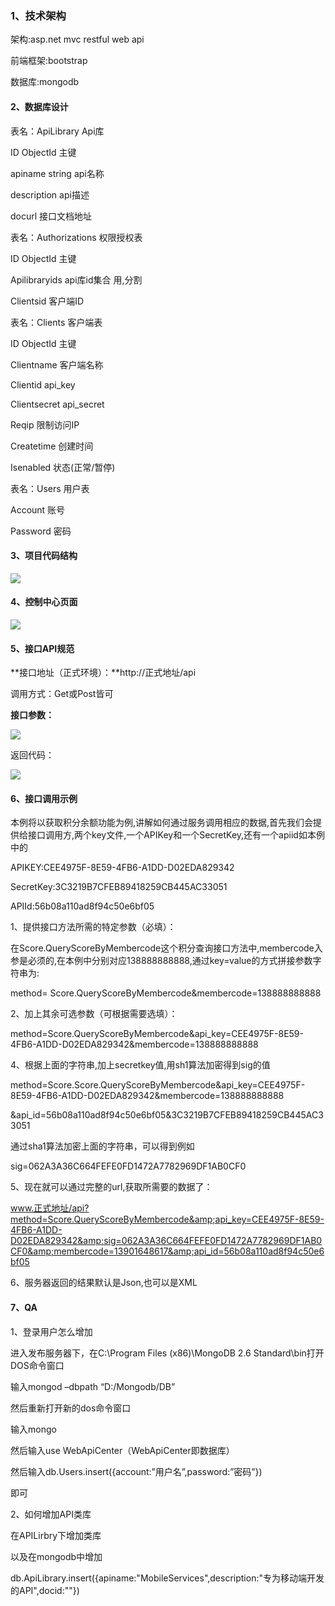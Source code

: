 ### 1、技术架构

架构:asp.net mvc restful web api

前端框架:bootstrap

数据库:mongodb

#### 2、数据库设计

表名：ApiLibrary Api库

ID ObjectId 主键

apiname string api名称

description api描述

docurl 接口文档地址

表名：Authorizations 权限授权表

ID ObjectId 主键

Apilibraryids api库id集合 用,分割

Clientsid 客户端ID

表名：Clients 客户端表

ID ObjectId 主键

Clientname 客户端名称

Clientid api_key

Clientsecret api_secret

Reqip 限制访问IP

Createtime 创建时间

Isenabled 状态(正常/暂停)

表名：Users 用户表

Account 账号

Password 密码

#### 3、项目代码结构

![](http://upload-images.jianshu.io/upload_images/1556465-846cb5cd052d36e6.png?imageMogr2/auto-orient/strip%7CimageView2/2/w/1240)


#### 4、控制中心页面

![](http://upload-images.jianshu.io/upload_images/1556465-59da79f9380ed149.png?imageMogr2/auto-orient/strip%7CimageView2/2/w/1240)


#### 5、接口API规范

**接口地址（正式环境）：**http://正式地址/api

调用方式：Get或Post皆可

**接口参数：**

![](http://upload-images.jianshu.io/upload_images/1556465-13b4d3cce35cd217.png?imageMogr2/auto-orient/strip%7CimageView2/2/w/1240)


返回代码：

![](http://upload-images.jianshu.io/upload_images/1556465-dc2cf758ccc5559c.png?imageMogr2/auto-orient/strip%7CimageView2/2/w/1240)


#### 6、接口调用示例

本例将以获取积分余额功能为例,讲解如何通过服务调用相应的数据,首先我们会提供给接口调用方,两个key文件,一个APIKey和一个SecretKey,还有一个apiid如本例中的

APIKEY:CEE4975F-8E59-4FB6-A1DD-D02EDA829342

SecretKey:3C3219B7CFEB89418259CB445AC33051

APIId:56b08a110ad8f94c50e6bf05

1、提供接口方法所需的特定参数（必填）：

在Score.QueryScoreByMembercode这个积分查询接口方法中,membercode入参是必须的,在本例中分别对应138888888888,通过key=value的方式拼接参数字符串为:

method= Score.QueryScoreByMembercode&amp;membercode=138888888888

2、加上其余可选参数（可根据需要选填）：

method=Score.QueryScoreByMembercode&amp;api_key=CEE4975F-8E59-4FB6-A1DD-D02EDA829342&amp;membercode=138888888888

4、根据上面的字符串,加上secretkey值,用sh1算法加密得到sig的值

method=Score.Score.QueryScoreByMembercode&amp;api_key=CEE4975F-8E59-4FB6-A1DD-D02EDA829342&amp;membercode=138888888888

&amp;api_id=56b08a110ad8f94c50e6bf05&amp;3C3219B7CFEB89418259CB445AC33051

通过sha1算法加密上面的字符串，可以得到例如

sig=062A3A36C664FEFE0FD1472A7782969DF1AB0CF0

5、现在就可以通过完整的url,获取所需要的数据了：

www.正式地址/api?method=Score.QueryScoreByMembercode&amp;api_key=CEE4975F-8E59-4FB6-A1DD-D02EDA829342&amp;sig=062A3A36C664FEFE0FD1472A7782969DF1AB0CF0&amp;membercode=13901648617&amp;api_id=56b08a110ad8f94c50e6bf05

6、服务器返回的结果默认是Json,也可以是XML

#### 7、QA

1、登录用户怎么增加

进入发布服务器下，在C:\Program Files (x86)\MongoDB 2.6 Standard\bin打开DOS命令窗口

输入mongod &ndash;dbpath &ldquo;D:/Mongodb/DB&rdquo;

然后重新打开新的dos命令窗口

输入mongo

然后输入use WebApiCenter（WebApiCenter即数据库）

然后输入db.Users.insert({account:&rdquo;用户名&rdquo;,password:&rdquo;密码&rdquo;})

即可

2、如何增加API类库

在APILirbry下增加类库

以及在mongodb中增加

db.ApiLibrary.insert({apiname:"MobileServices",description:"专为移动端开发的API",docid:""})
